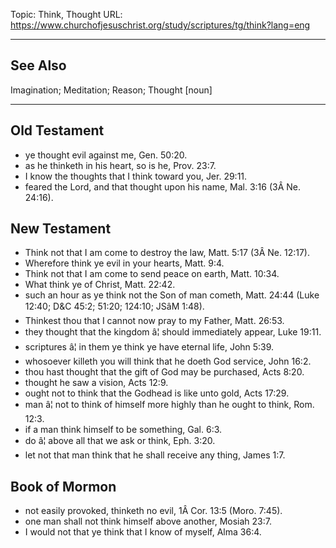 Topic: Think, Thought
URL: https://www.churchofjesuschrist.org/study/scriptures/tg/think?lang=eng

---

## See Also

Imagination; Meditation; Reason; Thought [noun]

---

## Old Testament

- ye thought evil against me, Gen. 50:20.
- as he thinketh in his heart, so is he, Prov. 23:7.
- I know the thoughts that I think toward you, Jer. 29:11.
- feared the Lord, and that thought upon his name, Mal. 3:16 (3Â Ne. 24:16).

## New Testament

- Think not that I am come to destroy the law, Matt. 5:17 (3Â Ne. 12:17).
- Wherefore think ye evil in your hearts, Matt. 9:4.
- Think not that I am come to send peace on earth, Matt. 10:34.
- What think ye of Christ, Matt. 22:42.
- such an hour as ye think not the Son of man cometh, Matt. 24:44 (Luke 12:40; D&C 45:2; 51:20; 124:10; JSâM 1:48).
- Thinkest thou that I cannot now pray to my Father, Matt. 26:53.
- they thought that the kingdom â¦ should immediately appear, Luke 19:11.
- scriptures â¦ in them ye think ye have eternal life, John 5:39.
- whosoever killeth you will think that he doeth God service, John 16:2.
- thou hast thought that the gift of God may be purchased, Acts 8:20.
- thought he saw a vision, Acts 12:9.
- ought not to think that the Godhead is like unto gold, Acts 17:29.
- man â¦ not to think of himself more highly than he ought to think, Rom. 12:3.
- if a man think himself to be something, Gal. 6:3.
- do â¦ above all that we ask or think, Eph. 3:20.
- let not that man think that he shall receive any thing, James 1:7.

## Book of Mormon

- not easily provoked, thinketh no evil, 1Â Cor. 13:5 (Moro. 7:45).
- one man shall not think himself above another, Mosiah 23:7.
- I would not that ye think that I know of myself, Alma 36:4.

